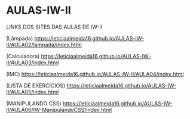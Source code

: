 # AULAS-IW-II
LINKS DOS SITES DAS AULAS DE IW-II

(Lâmpada) https://leticiaalmeida16.github.io/AULAS-IW-II/AULA02/lampada/index.html 

(Calculadora) https://leticiaalmeida16.github.io/AULAS-IW-II/AULA03/index.html 

(IMC) https://leticiaalmeida16.github.io/AULAS-IW-II/AULA04/index.html

(LISTA DE EXERCÍCIOS) https://leticiaalmeida16.github.io/AULAS-IW-II/AULA05/index.html

(MANIPULANDO CSS) https://leticiaalmeida16.github.io/AULAS-IW-II/AULA06/IW-ManipulandoCSS/index.html
